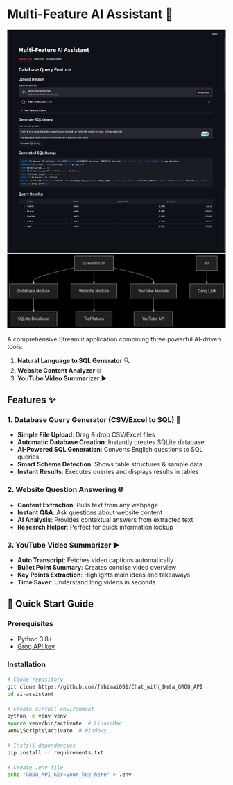 # Multi-Feature AI Assistant 🤖

![Text-to-SQL](output.png)
![AI Assistant Demo](demo.png)

A comprehensive Streamlit application combining three powerful AI-driven tools:
1. **Natural Language to SQL Generator** 🔍
2. **Website Content Analyzer** 🌐
3. **YouTube Video Summarizer** ▶️

## Features ✨

### 1. Database Query Generator (CSV/Excel to SQL) 💾
- **Simple File Upload**: Drag & drop CSV/Excel files
- **Automatic Database Creation**: Instantly creates SQLite database
- **AI-Powered SQL Generation**: Converts English questions to SQL queries
- **Smart Schema Detection**: Shows table structures & sample data
- **Instant Results**: Executes queries and displays results in tables

### 2. Website Question Answering 🌐
- **Content Extraction**: Pulls text from any webpage
- **Instant Q&A**: Ask questions about website content
- **AI Analysis**: Provides contextual answers from extracted text
- **Research Helper**: Perfect for quick information lookup

### 3. YouTube Video Summarizer ▶️
- **Auto Transcript**: Fetches video captions automatically
- **Bullet Point Summary**: Creates concise video overview
- **Key Points Extraction**: Highlights main ideas and takeaways
- **Time Saver**: Understand long videos in seconds

## 🚀 Quick Start Guide

### Prerequisites
- Python 3.8+
- [Groq API key](https://console.groq.com/)

### Installation
```bash
# Clone repository
git clone https://github.com/fahimai001/Chat_with_Data_GROQ_API
cd ai-assistant

# Create virtual environment
python -m venv venv
source venv/bin/activate  # Linux/Mac
venv\Scripts\activate  # Windows

# Install dependencies
pip install -r requirements.txt

# Create .env file
echo "GROQ_API_KEY=your_key_here" > .env